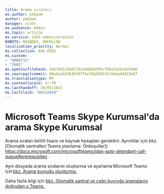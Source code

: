 ```yaml
---
title: Arama sıraları
ms.author: pebaum
author: pebaum
manager: scotv
ms.audience: Admin
ms.topic: article
ms.service: o365-administration
ROBOTS: NOINDEX, NOFOLLOW
localization_priority: Normal
ms.collection: Adm_O365
ms.custom:
- "9000731"
- "2665"
ms.openlocfilehash: 5487891259d2792a908ddf09cfb0afe2bcbd5406
ms.sourcegitcommit: 06e4a1b63b36767fbef56d5031b7ebea44d15e67
ms.translationtype: MT
ms.contentlocale: tr-TR
ms.lasthandoff: 10/05/2021
ms.locfileid: "60131914"
---
```

# <a name="call-queues-in-microsoft-teams-and-skype-for-business"></a>Microsoft Teams Skype Kurumsal'da arama Skype Kurumsal 

Arama sıraları belirli lisans ve kaynak hesapları gerektirir. Ayrıntılar için bkz. [Otomatik santralleri Teams planlama: Önkoşullar]( https://docs.microsoft.com/microsoftteams/plan-auto-attendant-call-queue#prerequisites . 

Aynı dosyada arama sıralarını oluşturma ve ayarlama Microsoft Teams için [bkz. Arama kuyruğu oluşturma.](https://docs.microsoft.com/microsoftteams/create-a-phone-system-call-queue) 

Daha fazla bilgi için [bkz. Otomatik santral ve çağrı kuyruğu aramalarını doğrudan o Teams.](https://docs.microsoft.com/microsoftteams/answer-auto-attendant-and-call-queue-calls) 